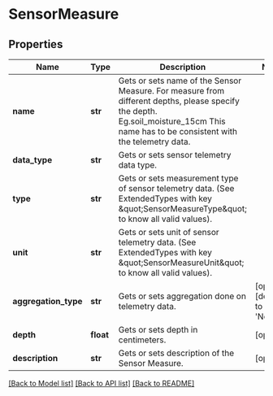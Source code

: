 # SensorMeasure

## Properties
Name | Type | Description | Notes
------------ | ------------- | ------------- | -------------
**name** | **str** | Gets or sets name of the Sensor Measure.  For measure from different depths, please specify the depth. Eg.soil_moisture_15cm  This name has to be consistent with the telemetry data. | 
**data_type** | **str** | Gets or sets sensor telemetry data type. | 
**type** | **str** | Gets or sets measurement type of sensor telemetry data. (See ExtendedTypes with key \&quot;SensorMeasureType\&quot; to know all valid values). | 
**unit** | **str** | Gets or sets unit of sensor telemetry data. (See ExtendedTypes with key \&quot;SensorMeasureUnit\&quot; to know all valid values). | 
**aggregation_type** | **str** | Gets or sets aggregation done on telemetry data. | [optional] [default to 'None']
**depth** | **float** | Gets or sets depth in centimeters. | [optional] 
**description** | **str** | Gets or sets description of the Sensor Measure. | [optional] 

[[Back to Model list]](../README.md#documentation-for-models) [[Back to API list]](../README.md#documentation-for-api-endpoints) [[Back to README]](../README.md)


